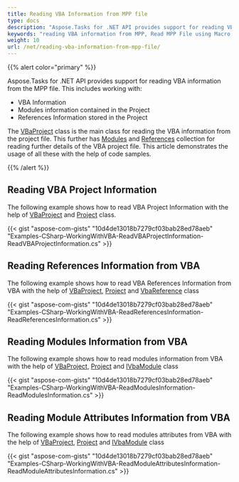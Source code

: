 ```yaml
---
title: Reading VBA Information from MPP file
type: docs
description: "Aspose.Tasks for .NET API provides support for reading VBA information from the MPP file."
keywords: "reading VBA information from MPP, Read MPP File using Macro, Read Modules Information from VBA, Read References Information from VBA, Read VBA Project Information, Aspose.Tasks, C#"
weight: 10
url: /net/reading-vba-information-from-mpp-file/
---
```


{{% alert color="primary" %}} 

Aspose.Tasks for .NET API provides support for reading VBA information from the MPP file. This includes working with:

- VBA Information
- Modules information contained in the Project
- References Information stored in the Project

The [VBaProject](https://apireference.aspose.com/tasks/net/aspose.tasks/vbaproject) class is the main class for reading the VBA information from the project file. This further has [Modules](https://apireference.aspose.com/tasks/net/aspose.tasks/vbaproject/properties/modules) and [References](https://apireference.aspose.com/tasks/net/aspose.tasks/vbaproject/properties/references) collection for reading further details of the VBA project file. This article demonstrates the usage of all these with the help of code samples.

{{% /alert %}} 
## **Reading VBA Project Information**
The following example shows how to read VBA Project Information with the help of [VBaProject](https://apireference.aspose.com/tasks/net/aspose.tasks/vbaproject) and [Project](https://apireference.aspose.com/tasks/net/aspose.tasks/project) class.

{{< gist "aspose-com-gists" "10d4de13018b7279cf03bab28ed78aeb" "Examples-CSharp-WorkingWithVBA-ReadVBAProjectInformation-ReadVBAProjectInformation.cs" >}}
## **Reading References Information from VBA**
The following example shows how to read VBA References Information from VBA with the help of [VBaProject](https://apireference.aspose.com/tasks/net/aspose.tasks/vbaproject), [Project](https://apireference.aspose.com/tasks/net/aspose.tasks/project) and [VbaReference](https://apireference.aspose.com/tasks/net/aspose.tasks/vbareference) class

{{< gist "aspose-com-gists" "10d4de13018b7279cf03bab28ed78aeb" "Examples-CSharp-WorkingWithVBA-ReadReferencesInformation-ReadReferencesInformation.cs" >}}
## **Reading Modules Information from VBA**
The following example shows how to read modules information from VBA with the help of [VBaProject](https://apireference.aspose.com/tasks/net/aspose.tasks/vbaproject), [Project](https://apireference.aspose.com/tasks/net/aspose.tasks/project) and [IVbaModule](https://apireference.aspose.com/tasks/net/aspose.tasks/vbamodule) class

{{< gist "aspose-com-gists" "10d4de13018b7279cf03bab28ed78aeb" "Examples-CSharp-WorkingWithVBA-ReadModulesInformation-ReadModulesInformation.cs" >}}
## **Reading Module Attributes Information from VBA**
The following example shows how to read modules attributes from VBA with the help of [VBaProject](https://apireference.aspose.com/tasks/net/aspose.tasks/vbaproject), [Project](https://apireference.aspose.com/tasks/net/aspose.tasks/project) and [IVbaModule](https://apireference.aspose.com/tasks/net/aspose.tasks/vbamodule) class

{{< gist "aspose-com-gists" "10d4de13018b7279cf03bab28ed78aeb" "Examples-CSharp-WorkingWithVBA-ReadModuleAttributesInformation-ReadModuleAttributesInformation.cs" >}}
